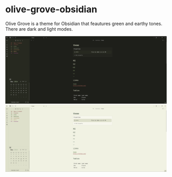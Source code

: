 # olive-grove-obsidian
Olive Grove is a theme for Obsidian that feautures green and earthy tones. There are dark and light modes.

![](screenshots/dark.png?raw=true)
![](screenshots/light.png?raw=true)
